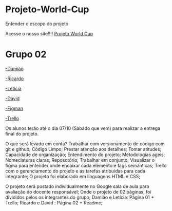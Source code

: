 # Projeto-World-Cup

Entender o escopo do projeto

Acesse o nosso site!!!!
<a href="https://juninho-oliveira.github.io/Projeto-World-Cup/">Projeto World Cup</a>

# Grupo 02
<a href="https://github.com/juninho-oliveira">-Damião</a>

<a href="https://github.com/ricardoeandrade">-Ricardo</a>

<a href="https://github.com/leticiasilvas">-Leticia</a>

<a href="#" target="_blank">-David</a>

<a href="https://www.figma.com/file/9q9FV9jJfAPJv2uAuJPi8a/Projeto_Ford?type=design&node-id=0-1&mode=design&t=MUaFMgIhDow2YAeV-0">-Figman</a>

<a href="https://trello.com/b/sB8VEeCU/projeto-world-cup">-Trello</a>

Os alunos terão até o dia 07/10 (Sabádo que vem) para realizar a entrega final do projeto.

O que será levado em conta?
Trabalhar com versionamento de código com git e github;
Código Limpo;
Prestar atenção aos detalhes;
Tomar atitudes;
Capacidade de organização;
Entendimento do projeto;
Metodologias agéis;
Nomeclaturas claras;
Reposotório;
Trabalhar em conjunto;
Visualizar o figma para entender onde encaixar cada elemento e tags semânticas;
Trello com o gerenciamento do projeto e as tarefas atribuídas para cada integrante;
O projeto foi elaborado em linguagens HTML e CSS;


O projeto será postado individualmente no Google sala de aula para avaliação do docente responsável;
Onde o projeto de 02 páginas, foi divididos pelos os integrantes do grupo;
Damião e Letícia: Página 01 + Trello;
Ricardo e David : Página 02 + Readme;

